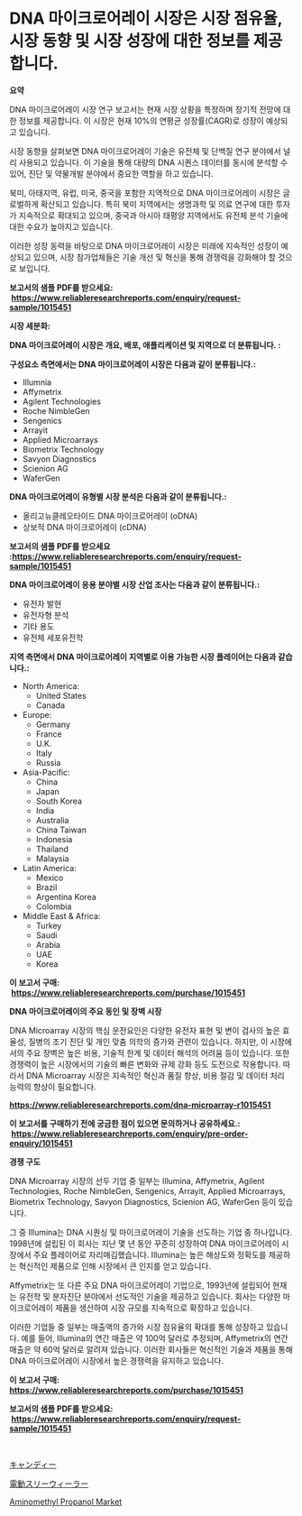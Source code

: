 <p><h1>DNA 마이크로어레이 시장은 시장 점유율, 시장 동향 및 시장 성장에 대한 정보를 제공합니다.</h1></p><p><strong>요약</strong></p>
<p><p>DNA 마이크로어레이 시장 연구 보고서는 현재 시장 상황을 특정하며 장기적 전망에 대한 정보를 제공합니다. 이 시장은 현재 10%의 연평균 성장률(CAGR)로 성장이 예상되고 있습니다.</p><p>시장 동향을 살펴보면 DNA 마이크로어레이 기술은 유전체 및 단백질 연구 분야에서 널리 사용되고 있습니다. 이 기술을 통해 대량의 DNA 시퀀스 데이터를 동시에 분석할 수 있어, 진단 및 약물개발 분야에서 중요한 역할을 하고 있습니다.</p><p>북미, 아태지역, 유럽, 미국, 중국을 포함한 지역적으로 DNA 마이크로어레이 시장은 글로벌하게 확산되고 있습니다. 특히 북미 지역에서는 생명과학 및 의료 연구에 대한 투자가 지속적으로 확대되고 있으며, 중국과 아시아 태평양 지역에서도 유전체 분석 기술에 대한 수요가 높아지고 있습니다.</p><p>이러한 성장 동력을 바탕으로 DNA 마이크로어레이 시장은 미래에 지속적인 성장이 예상되고 있으며, 시장 참가업체들은 기술 개선 및 혁신을 통해 경쟁력을 강화해야 할 것으로 보입니다.</p></p>
<p><strong>보고서의 샘플 PDF를 받으세요: &nbsp;<a href="https://www.reliableresearchreports.com/enquiry/request-sample/1015451">https://www.reliableresearchreports.com/enquiry/request-sample/1015451</a></strong></p>
<p><strong>시장 세분화:</strong></p>
<p><strong> DNA 마이크로어레이 시장은 개요, 배포, 애플리케이션 및 지역으로 더 분류됩니다. :</strong></p>
<p><strong>구성요소 측면에서는 DNA 마이크로어레이 시장은 다음과 같이 분류됩니다.:</strong></p>
<p><ul><li>Illumnia</li><li>Affymetrix</li><li>Agilent Technologies</li><li>Roche NimbleGen</li><li>Sengenics</li><li>Arrayit</li><li>Applied Microarrays</li><li>Biometrix Technology</li><li>Savyon Diagnostics</li><li>Scienion AG</li><li>WaferGen</li></ul></p>
<p><strong> DNA 마이크로어레이 유형별 시장 분석은 다음과 같이 분류됩니다.:</strong></p>
<p><ul><li>올리고뉴클레오타이드 DNA 마이크로어레이 (oDNA)</li><li>상보적 DNA 마이크로어레이 (cDNA)</li></ul></p>
<p><strong>보고서의 샘플 PDF를 받으세요 :<a href="https://www.reliableresearchreports.com/enquiry/request-sample/1015451">https://www.reliableresearchreports.com/enquiry/request-sample/1015451</a></strong></p>
<p><strong> DNA 마이크로어레이 응용 분야별 시장 산업 조사는 다음과 같이 분류됩니다.:</strong></p>
<p><ul><li>유전자 발현</li><li>유전자형 분석</li><li>기타 용도</li><li>유전체 세포유전학</li></ul></p>
<p><strong>지역 측면에서 DNA 마이크로어레이 지역별로 이용 가능한 시장 플레이어는 다음과 같습니다.:</strong></p>
<p><ul>
    <li>
        North America:
        <ul>
            <li>United States</li>
            <li>Canada</li>
        </ul>
    </li>
    <li>
        Europe:
        <ul>
            <li>Germany</li>
            <li>France</li>
            <li>U.K.</li>
            <li>Italy</li>
            <li>Russia</li>
        </ul>
    </li>
    <li>
        Asia-Pacific:
        <ul>
            <li>China</li>
            <li>Japan</li>
            <li>South Korea</li>
            <li>India</li>
            <li>Australia</li>
            <li>China Taiwan</li>
            <li>Indonesia</li>
            <li>Thailand</li>
            <li>Malaysia</li>
        </ul>
    </li>
    <li>
        Latin America:
        <ul>
            <li>Mexico</li>
            <li>Brazil</li>
            <li>Argentina Korea</li>
            <li>Colombia</li>
        </ul>
    </li>
    <li>
        Middle East & Africa:
        <ul>
            <li>Turkey</li>
            <li>Saudi</li>
            <li>Arabia</li>
            <li>UAE</li>
            <li>Korea</li>
        </ul>
    </li>
    </ul></p>
<p><strong>이 보고서 구매: &nbsp;<a href="https://www.reliableresearchreports.com/purchase/1015451">https://www.reliableresearchreports.com/purchase/1015451</a></strong></p>
<p><strong>DNA 마이크로어레이의 주요 동인 및 장벽 시장</strong></p>
<p><p>DNA Microarray 시장의 핵심 운전요인은 다양한 유전자 표현 및 변이 검사의 높은 효율성, 질병의 조기 진단 및 개인 맞춤 의학의 증가와 관련이 있습니다. 하지만, 이 시장에서의 주요 장벽은 높은 비용, 기술적 한계 및 데이터 해석의 어려움 등이 있습니다. 또한 경쟁력이 높은 시장에서의 기술의 빠른 변화와 규제 강화 등도 도전으로 작용합니다. 따라서 DNA Microarray 시장은 지속적인 혁신과 품질 향상, 비용 절감 및 데이터 처리 능력의 향상이 필요합니다.</p></p>
<p><strong><a href="https://www.reliableresearchreports.com/dna-microarray-r1015451">https://www.reliableresearchreports.com/dna-microarray-r1015451</a></strong></p>
<p><strong>이 보고서를 구매하기 전에 궁금한 점이 있으면 문의하거나 공유하세요.: &nbsp;<a href="https://www.reliableresearchreports.com/enquiry/pre-order-enquiry/1015451">https://www.reliableresearchreports.com/enquiry/pre-order-enquiry/1015451</a></strong></p>
<p><strong>경쟁 구도</strong></p>
<p><p>DNA Microarray 시장의 선두 기업 중 일부는 Illumina, Affymetrix, Agilent Technologies, Roche NimbleGen, Sengenics, Arrayit, Applied Microarrays, Biometrix Technology, Savyon Diagnostics, Scienion AG, WaferGen 등이 있습니다.</p><p>그 중 Illumina는 DNA 시퀀싱 및 마이크로어레이 기술을 선도하는 기업 중 하나입니다. 1998년에 설립된 이 회사는 지난 몇 년 동안 꾸준히 성장하여 DNA 마이크로어레이 시장에서 주요 플레이어로 자리매김했습니다. Illumina는 높은 해상도와 정확도를 제공하는 혁신적인 제품으로 인해 시장에서 큰 인지를 얻고 있습니다. </p><p>Affymetrix는 또 다른 주요 DNA 마이크로어레이 기업으로, 1993년에 설립되어 현재는 유전학 및 분자진단 분야에서 선도적인 기술을 제공하고 있습니다. 회사는 다양한 마이크로어레이 제품을 생산하여 시장 규모를 지속적으로 확장하고 있습니다.</p><p>이러한 기업들 중 일부는 매출액의 증가와 시장 점유율의 확대를 통해 성장하고 있습니다. 예를 들어, Illumina의 연간 매출은 약 100억 달러로 추정되며, Affymetrix의 연간 매출은 약 60억 달러로 알려져 있습니다. 이러한 회사들은 혁신적인 기술과 제품을 통해 DNA 마이크로어레이 시장에서 높은 경쟁력을 유지하고 있습니다.</p></p>
<p><strong>이 보고서 구매: &nbsp; <a href="https://www.reliableresearchreports.com/purchase/1015451">https://www.reliableresearchreports.com/purchase/1015451</a></strong></p>
<p><strong>보고서의 샘플 PDF를 받으세요: &nbsp;<a href="https://www.reliableresearchreports.com/enquiry/request-sample/1015451">https://www.reliableresearchreports.com/enquiry/request-sample/1015451</a></strong><strong></strong></p>
<p>&nbsp;</p>
<p><p><a href="https://medium.com/@aurelianghideanu2022/2024%E5%B9%B4%E3%81%8B%E3%82%892031%E5%B9%B4%E3%81%BE%E3%81%A7%E3%81%AE%E6%9C%9F%E9%96%93%E3%81%AB%E4%BA%88%E6%B8%AC%E3%81%95%E3%82%8C%E3%82%8B%E3%82%AD%E3%83%A3%E3%83%B3%E3%83%87%E3%82%A3%E5%B8%82%E5%A0%B4%E3%81%AE%E5%88%86%E6%9E%90%E3%81%A8%E8%A6%8F%E6%A8%A1%E4%BA%88%E6%B8%AC-0f1c53113737">キャンディー</a></p><p><a href="https://medium.com/@johneahan44556754/3%E8%BC%AA%E9%9B%BB%E5%8B%95%E8%BB%8A%E5%B8%82%E5%A0%B4-%E6%88%90%E5%8A%9F%E3%81%99%E3%82%8B%E3%83%93%E3%82%B8%E3%83%8D%E3%82%B9%E6%88%A6%E7%95%A5%E3%81%AE%E9%8D%B52031%E5%B9%B4%E3%81%BE%E3%81%A7%E3%81%AE%E4%BA%88%E6%B8%AC-437e793fe099">電動スリーウィーラー</a></p><p><a href="https://issuu.com/reportprime-2/docs/aminomethyl-propanol-market-size-2030.pptx">Aminomethyl Propanol Market</a></p></p>